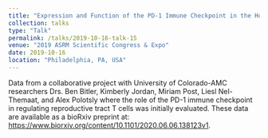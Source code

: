 ```yaml
---
title: "Expression and Function of the PD-1 Immune Checkpoint in the Human Ovary and Fallopian Tube"
collection: talks
type: "Talk"
permalink: /talks/2019-10-16-talk-15
venue: "2019 ASRM Scientific Congress & Expo"
date: 2019-10-16
location: "Philadelphia, PA, USA"
---
```


Data from a collaborative project with University of Colorado-AMC researchers Drs. Ben Bitler, Kimberly Jordan, Miriam Post, Liesl Nel-Themaat, and Alex Polotsly where the role of the PD-1 immune checkpoint in regulating reproductive tract T cells was initially evaluated. These data are available as a bioRxiv preprint at: https://www.biorxiv.org/content/10.1101/2020.06.06.138123v1.
